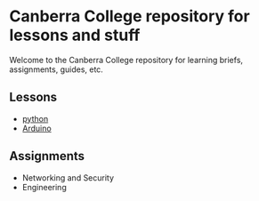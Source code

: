 # Canberra College repository for lessons and stuff

Welcome to the Canberra College repository for learning briefs, assignments, guides, etc.

## Lessons

* [python](https://github.com/carteras/IT-CBR/tree/main/learning_briefs/python)
* [Arduino](https://github.com/carteras/IT-CBR/tree/main/learning_briefs/arduino)

## Assignments 

* Networking and Security
* Engineering
